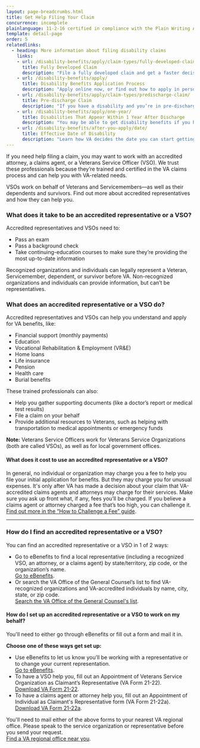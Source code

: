```yaml
---
layout: page-breadcrumbs.html
title: Get Help Filing Your Claim
concurrence: incomplete
plainlanguage: 11-2-16 certified in compliance with the Plain Writing Act
template: detail-page
order: 5
relatedlinks:
  - heading: More information about filing disability claims
    links:
    - url: /disability-benefits/apply/claim-types/fully-developed-claim/
      title: Fully Developed Claim 
      description: "File a fully developed claim and get a faster decision on your disability benefits claim."
    - url: /disability-benefits/apply/
      title: Disability Benefits Application Process
      description: "Apply online now, or find out how to apply in person, by mail, or with the help of a trained professional."
    - url: /disability-benefits/apply/claim-types/predischarge-claim/
      title: Pre-discharge Claim
      description: "If you have a disability and you’re in pre-discharge status right now, you can file a pre-discharge disability claim 180 to 90 days before you leave the military."
    - url: /disability-benefits/apply/one-year/
      title: Disabilities That Appear Within 1 Year After Discharge
      description: "You may be able to get disability benefits if you have an illness that started within a year after you were discharged from service."
    - url: /disability-benefits/after-you-apply/date/
      title: Effective Date of Disability 
      description: "Learn how VA decides the date you can start getting your disability benefits. "
---
```

<div itemscope itemtype="http://schema.org/FAQPage">
<div itemprop="description" class="va-introtext">

If you need help filing a claim, you may want to work with an accredited attorney, a claims agent, or a Veterans Service Officer (VSO). We trust these professionals because they’re trained and certified in the VA claims process and can help you with VA-related needs. 

VSOs work on behalf of Veterans and Servicemembers—as well as their dependents and survivors. Find out more about accredited representatives and how they can help you.

</div>

<div class="feature" markdown="0" itemscope itemtype="http://schema.org/Question">

<h3 itemprop="name">What does it take to be an accredited representative or a VSO?</h3>
<div itemprop="acceptedAnswer" itemscope itemtype="http://schema.org/Answer">
<div itemprop="text">

Accredited representatives and VSOs need to:
  - Pass an exam
  - Pass a background check
  - Take continuing-education courses to make sure they’re providing the most up-to-date information

Recognized organizations and individuals can legally represent a Veteran, Servicemember, dependent, or survivor before VA. Non-recognized organizations and individuals can provide information, but can’t be representatives.

</div>
</div>
</div>

<div itemscope itemtype="http://schema.org/Question">

<h3 itemprop="name">What does an accredited representative or a VSO do?</h3>
<div itemprop="acceptedAnswer" itemscope itemtype="http://schema.org/Answer">
<div itemprop="text">


Accredited representatives and VSOs can help you understand and apply for VA benefits, like:

- Financial support (monthly payments)
- Education
- Vocational Rehabilitation & Employment (VR&E)
- Home loans
- Life insurance
- Pension
- Health care
- Burial benefits

These trained professionals can also: 
- Help you gather supporting documents (like a doctor’s report or medical test results)
- File a claim on your behalf
- Provide additional resources to Veterans, such as helping with transportation to medical appointments or emergency funds

**Note:** Veterans Service Officers work for Veterans Service Organizations (both are called VSOs), as well as for local government offices. 

</div>
</div>
</div>

<div itemscope itemtype="http://schema.org/Question">

<h4 itemprop="name">What does it cost to use an accredited representative or a VSO?</h4>
<div itemprop="acceptedAnswer" itemscope itemtype="http://schema.org/Answer">
<div itemprop="text">

In general, no individual or organization may charge you a fee to help you file your initial application for benefits. But they may charge you for unusual expenses. It's only after VA has made a decision about your claim that VA-accredited claims agents and attorneys may charge for their services. Make sure you ask up front what, if any, fees you’ll be charged. If you believe a claims agent or attorney charged a fee that’s too high, you can challenge it. <br>
[Find out more in the “How to Challenge a Fee” guide](https://www.va.gov/OGC/docs/Accred/HowtoChallengeaFee.pdf).

</div>
</div>
</div>

-----

<div itemscope itemtype="http://schema.org/Question">

<h3 itemprop="name">How do I find an accredited representative or a VSO?</h3>
<div itemprop="acceptedAnswer" itemscope itemtype="http://schema.org/Answer">
<div itemprop="text">

You can find an accredited representative or a VSO in 1 of 2 ways:

- Go to eBenefits to find a local representative (including a recognized VSO, an attorney, or a claims agent) by state/territory, zip code, or the organization’s name. <br>
[Go to eBenefits](https://www.ebenefits.va.gov/ebenefits/vso-search).
- Or search the VA Office of the General Counsel’s list to find VA-recognized organizations and VA-accredited individuals by name, city, state, or zip code. <br>
[Search the VA Office of the General Counsel's list](https://www.va.gov/ogc/apps/accreditation/index.asp).

</div>
</div>
</div>

<div itemscope itemtype="http://schema.org/Question">

<h4 itemprop="name">How do I set up an accredited representative or a VSO to work on my behalf?</h4>
<div itemprop="acceptedAnswer" itemscope itemtype="http://schema.org/Answer">
<div itemprop="text">

You'll need to either go through eBenefits or fill out a form and mail it in.

**Choose one of these ways get set up:**

- Use eBenefits to let us know you’ll be working with a representative or to change your current representation. <br> 
[Go to eBenefits](https://www.ebenefits.va.gov/ebenefits/manage/representative).
- To have a VSO help you, fill out an Appointment of Veterans Service Organization as Claimant’s Representative (VA Form 21-22). <br>
[Download VA Form 21-22](https://www.vba.va.gov/pubs/forms/VBA-21-22-ARE.pdf).
- To have a claims agent or attorney help you, fill out an Appointment of Individual as Claimant's Representative form (VA Form 21-22a). <br>
[Download VA Form 21-22a](https://www.vba.va.gov/pubs/forms/VBA-21-22A-ARE.pdf).


You'll need to mail either of the above forms to your nearest VA regional office. Please speak to the service organization or representative before you send your request. <br>
[Find a VA regional office near you](/facilities/).

</div>
</div>
</div>
</div>
